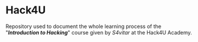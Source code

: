 # Hack4U
Repository used to document the whole learning process of the "***Introduction to Hacking***" course given by *S4vitar* at the Hack4U Academy.
